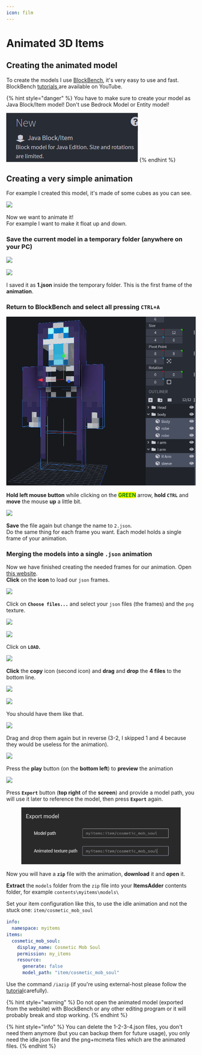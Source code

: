 ```yaml
---
icon: film
---
```


# Animated 3D Items

## Creating the animated model

To create the models I use [BlockBench](https://blockbench.net/), it's very easy to use and fast.\
BlockBench [tutorials ](https://www.youtube.com/results?search_query=blockbench+tutorial)are available on YouTube.

{% hint style="danger" %}
You have to make sure to create your model as Java Block/Item model! Don't use Bedrock Model or Entity model!

<img src="../../.gitbook/assets/image_(89) (1) (1) (1) (1) (1) (1) (1) (1) (1) (1) (1) (1) (1) (9) (1) (1) (1) (19).png" alt="" data-size="original">
{% endhint %}

## Creating a very simple animation

For example I created this model, it's made of some cubes as you can see.

![](../../.gitbook/assets/image_\(52\).png)

Now we want to animate it!\
For example I want to make it float up and down.

### **Save** the **current model** in a temporary folder (anywhere on your PC)

![](../../.gitbook/assets/image_\(53\).png)

![](../../.gitbook/assets/image_\(56\).png)

I saved it as **1.json** inside the temporary folder. This is the first frame of the **animation**.

### Return to **BlockBench** and select all pressing **`CTRL+A`**

![](<../../.gitbook/assets/image_(78) (1).png>)

**Hold left mouse button** while clicking on the <mark style="color:green;">**GREEN**</mark> arrow, **hold `CTRL`** and **move** the mouse **up** a little bit.

![](../../.gitbook/assets/image_\(58\).png)

**Save** the file again but change the name to `2.json`.\
Do the same thing for each frame you want. Each model holds a single frame of your animation.

### Merging the models into a single `.json` animation

Now we have finished creating the needed frames for our animation. Open [this website](https://lonedev6.github.io/animated-models/).\
**Click** on the **icon** to load our `json` frames.

![](../../.gitbook/assets/image_\(68\).png)

Click on **`Choose files...`** and select your `json` files (the frames) and the `png` texture.

![](../../.gitbook/assets/image_\(77\).png)

![](../../.gitbook/assets/image_\(69\).png)

Click on **`LOAD`.**

![](../../.gitbook/assets/image_\(70\).png)

**Click** the **copy** icon (second icon) and **drag** and **drop** the **4 files** to the bottom line.

![](../../.gitbook/assets/image_\(71\).png)

![](../../.gitbook/assets/image_\(72\).png)

You should have them like that.

![](../../.gitbook/assets/image_\(73\).png)

Drag and drop them again but in reverse (3-2, I skipped 1 and 4 because they would be useless for the animation).

![](../../.gitbook/assets/image_\(75\).png)

Press the **play** button (on the **bottom left**) to **preview** the animation

![](https://i.imgur.com/zslbD0G.gif)

Press **`Export`** button (**top right** of the **screen**) and provide a model path, you will use it later to reference the model, then press **`Export`** again.

<figure><img src="../../.gitbook/assets/image (104).png" alt=""><figcaption></figcaption></figure>

Now you will have a **`zip`** file with the animation, **download** it and **open** it.

**Extract** the `models` folder from the `zip` file into your **ItemsAdder** contents folder, for example `contents\myitems\models\`

Set your item configuration like this, to use the idle animation and not the stuck one: `item/cosmetic_mob_soul`

```yaml
info:
  namespace: myitems
items:
  cosmetic_mob_soul:
    display_name: Cosmetic Mob Soul
    permission: my_items
    resource:
      generate: false
      model_path: "item/cosmetic_mob_soul"
```

Use the command `/iazip` (if you're using external-host please follow the [tutorial](../resourcepack-hosting/)carefully).

{% hint style="warning" %}
Do not open the animated model (exported from the website) with BlockBench or any other editing program or it will probably break and stop working.
{% endhint %}

{% hint style="info" %}
You can delete the 1-2-3-4.json files, you don't need them anymore (but you can backup them for future usage), you only need the idle.json file and the png+mcmeta files which are the animated files.
{% endhint %}

